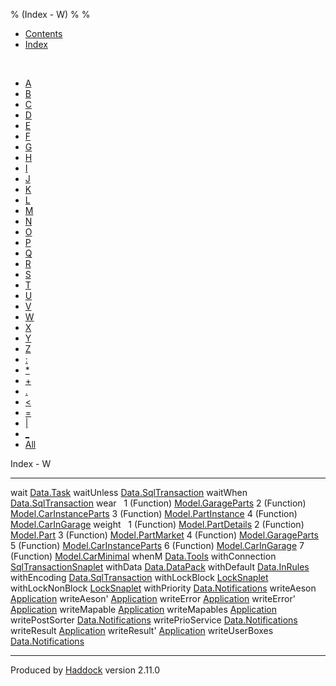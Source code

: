 % (Index - W)
% 
% 

-   [Contents](index.html)
-   [Index](doc-index.html)

 

-   [A](doc-index-A.html)
-   [B](doc-index-B.html)
-   [C](doc-index-C.html)
-   [D](doc-index-D.html)
-   [E](doc-index-E.html)
-   [F](doc-index-F.html)
-   [G](doc-index-G.html)
-   [H](doc-index-H.html)
-   [I](doc-index-I.html)
-   [J](doc-index-J.html)
-   [K](doc-index-K.html)
-   [L](doc-index-L.html)
-   [M](doc-index-M.html)
-   [N](doc-index-N.html)
-   [O](doc-index-O.html)
-   [P](doc-index-P.html)
-   [Q](doc-index-Q.html)
-   [R](doc-index-R.html)
-   [S](doc-index-S.html)
-   [T](doc-index-T.html)
-   [U](doc-index-U.html)
-   [V](doc-index-V.html)
-   [W](doc-index-W.html)
-   [X](doc-index-X.html)
-   [Y](doc-index-Y.html)
-   [Z](doc-index-Z.html)
-   [:](doc-index-58.html)
-   [\*](doc-index-42.html)
-   [+](doc-index-43.html)
-   [.](doc-index-46.html)
-   [\<](doc-index-60.html)
-   [=](doc-index-61.html)
-   [|](doc-index-124.html)
-   [\_](doc-index-95.html)
-   [All](doc-index-All.html)

Index - W

  ------------------ ----------------------------------------------------------------------
  wait               [Data.Task](Data-Task.html#v:wait)
  waitUnless         [Data.SqlTransaction](Data-SqlTransaction.html#v:waitUnless)
  waitWhen           [Data.SqlTransaction](Data-SqlTransaction.html#v:waitWhen)
  wear                
  1 (Function)       [Model.GarageParts](Model-GarageParts.html#v:wear)
  2 (Function)       [Model.CarInstanceParts](Model-CarInstanceParts.html#v:wear)
  3 (Function)       [Model.PartInstance](Model-PartInstance.html#v:wear)
  4 (Function)       [Model.CarInGarage](Model-CarInGarage.html#v:wear)
  weight              
  1 (Function)       [Model.PartDetails](Model-PartDetails.html#v:weight)
  2 (Function)       [Model.Part](Model-Part.html#v:weight)
  3 (Function)       [Model.PartMarket](Model-PartMarket.html#v:weight)
  4 (Function)       [Model.GarageParts](Model-GarageParts.html#v:weight)
  5 (Function)       [Model.CarInstanceParts](Model-CarInstanceParts.html#v:weight)
  6 (Function)       [Model.CarInGarage](Model-CarInGarage.html#v:weight)
  7 (Function)       [Model.CarMinimal](Model-CarMinimal.html#v:weight)
  whenM              [Data.Tools](Data-Tools.html#v:whenM)
  withConnection     [SqlTransactionSnaplet](SqlTransactionSnaplet.html#v:withConnection)
  withData           [Data.DataPack](Data-DataPack.html#v:withData)
  withDefault        [Data.InRules](Data-InRules.html#v:withDefault)
  withEncoding       [Data.SqlTransaction](Data-SqlTransaction.html#v:withEncoding)
  withLockBlock      [LockSnaplet](LockSnaplet.html#v:withLockBlock)
  withLockNonBlock   [LockSnaplet](LockSnaplet.html#v:withLockNonBlock)
  withPriority       [Data.Notifications](Data-Notifications.html#v:withPriority)
  writeAeson         [Application](Application.html#v:writeAeson)
  writeAeson'        [Application](Application.html#v:writeAeson-39-)
  writeError         [Application](Application.html#v:writeError)
  writeError'        [Application](Application.html#v:writeError-39-)
  writeMapable       [Application](Application.html#v:writeMapable)
  writeMapables      [Application](Application.html#v:writeMapables)
  writePostSorter    [Data.Notifications](Data-Notifications.html#v:writePostSorter)
  writePrioService   [Data.Notifications](Data-Notifications.html#v:writePrioService)
  writeResult        [Application](Application.html#v:writeResult)
  writeResult'       [Application](Application.html#v:writeResult-39-)
  writeUserBoxes     [Data.Notifications](Data-Notifications.html#v:writeUserBoxes)
  ------------------ ----------------------------------------------------------------------

Produced by [Haddock](http://www.haskell.org/haddock/) version 2.11.0
